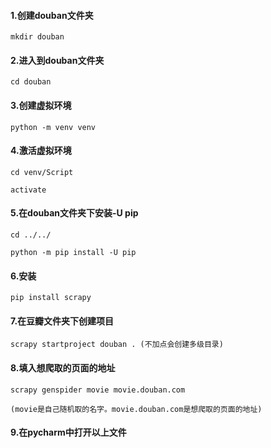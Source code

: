 #### 1.创建douban文件夹

```
mkdir douban
```

#### 2.进入到douban文件夹

```
cd douban
```

#### 3.创建虚拟环境

```
python -m venv venv
```

#### 4.激活虚拟环境

```
cd venv/Script

activate
```

#### 5.在douban文件夹下安装-U pip

```
cd ../../

python -m pip install -U pip
```

#### 6.安装

```
pip install scrapy
```

#### 7.在豆瓣文件夹下创建项目

```
scrapy startproject douban . (不加点会创建多级目录)
```

#### 8.填入想爬取的页面的地址

```
scrapy genspider movie movie.douban.com

(movie是自己随机取的名字。movie.douban.com是想爬取的页面的地址)
```

#### 9.在pycharm中打开以上文件









